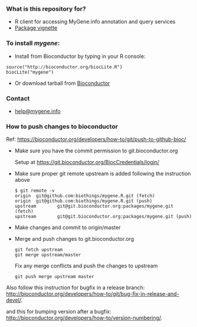### What is this repository for? ###

* R client for accessing MyGene.info annotation and query services
* [Package vignette](http://bioconductor.org/packages/release/bioc/vignettes/mygene/inst/doc/mygene.pdf)

### To install ***mygene***: ###

* Install from Bioconductor by typing in your R console:

```
source("http://bioconductor.org/biocLite.R")
biocLite("mygene")
```

* Or download tarball from [Bioconductor](http://bioconductor.org/packages/release/bioc/html/mygene.html)

### Contact ###

* help@mygene.info

### How to push changes to bioconductor  ###

  Ref: https://bioconductor.org/developers/how-to/git/push-to-github-bioc/

  * Make sure you have the commit permission to git.bioconductor.org

    Setup at https://git.bioconductor.org/BiocCredentials/login/

  * Make sure proper git remote upstream is added following the instruction above

    ```
    $ git remote -v
    origin  git@github.com:biothings/mygene.R.git (fetch)
    origin  git@github.com:biothings/mygene.R.git (push)
    upstream        git@git.bioconductor.org:packages/mygene.git (fetch)
    upstream        git@git.bioconductor.org:packages/mygene.git (push)
    ```

  * Make changes and commit to origin/master

  * Merge and push changes to git.bioconductor.org

    ```
    git fetch upstream
    git merge upstream/master
    ```

    Fix any merge conflicts and push the changes to upstream

    ```
    git push merge upstream master
    ```

   Also follow this instruction for bugfix in a release branch:
   http://bioconductor.org/developers/how-to/git/bug-fix-in-release-and-devel/.

   and this for bumping version after a bugfix:
   http://bioconductor.org/developers/how-to/version-numbering/.